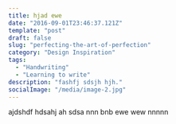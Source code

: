 ```yaml
---
title: hjad ewe
date: "2016-09-01T23:46:37.121Z"
template: "post"
draft: false
slug: "perfecting-the-art-of-perfection"
category: "Design Inspiration"
tags:
  - "Handwriting"
  - "Learning to write"
description: "fashfj sdsjh hjh."
socialImage: "/media/image-2.jpg"
---
```


ajdshdf hdsahj ah sdsa nnn bnb ewe wew nnnnn 